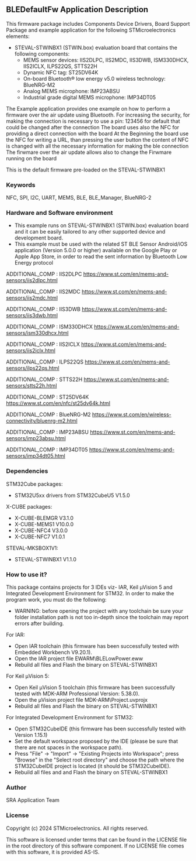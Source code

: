 ## <b>BLEDefaultFw Application Description</b>

This firmware package includes Components Device Drivers, Board Support Package and example application for the following STMicroelectronics elements:

  - STEVAL-STWINBX1 (STWIN.box) evaluation board that contains the following components:
      - MEMS sensor devices: IIS2DLPC, IIS2MDC, IIS3DWB, ISM330DHCX, IIS2ICLX, ILPS22QS, STTS22H
	  - Dynamic NFC tag: ST25DV64K
	  - On-board Bluetooth® low energy v5.0 wireless technology: BlueNRG-M2
	  - Analog MEMS microphone: IMP23ABSU
	  - Industrial grade digital MEMS microphone: IMP34DT05	  
 
The Example application provides one example on how to perform a firmware over the air update using Bluetooth.
For increasing the security, for making the connection is necessary to use a pin: 123456 for default that could be changed 
after the connection
The board uses also the NFC for providing a direct connection with the board
At the Beginning the board use the NFC for writing a URL, than pressing the user button the content of NFC is changed 
with all the necessary information for making the ble connection
The firwmare over the air update allows also to change the Firwmare running on the board

This is the default firmware pre-loaded on the STEVAL-STWINBX1

### <b>Keywords</b>

NFC, SPI, I2C, UART, MEMS, BLE, BLE_Manager, BlueNRG-2

### <b>Hardware and Software environment</b>

- This example runs on STEVAL-STWINBX1 (STWIN.box) evaluation board and it can be easily tailored to any other supported device and development board.
- This example must be used with the related ST BLE Sensor Android/iOS application (Version 5.0.0 or higher) available on the Google Play or Apple App Store, in order to read the sent information by Bluetooth Low Energy protocol

ADDITIONAL_COMP : IIS2DLPC https://www.st.com/en/mems-and-sensors/iis2dlpc.html

ADDITIONAL_COMP : IIS2MDC https://www.st.com/en/mems-and-sensors/iis2mdc.html

ADDITIONAL_COMP : IIS3DWB https://www.st.com/en/mems-and-sensors/iis3dwb.html

ADDITIONAL_COMP : ISM330DHCX https://www.st.com/en/mems-and-sensors/ism330dhcx.html

ADDITIONAL_COMP : IIS2ICLX https://www.st.com/en/mems-and-sensors/iis2iclx.html

ADDITIONAL_COMP : ILPS22QS https://www.st.com/en/mems-and-sensors/ilps22qs.html

ADDITIONAL_COMP : STTS22H https://www.st.com/en/mems-and-sensors/stts22h.html

ADDITIONAL_COMP : ST25DV64K https://www.st.com/en/nfc/st25dv64k.html

ADDITIONAL_COMP : BlueNRG-M2 https://www.st.com/en/wireless-connectivity/bluenrg-m2.html

ADDITIONAL_COMP : IMP23ABSU https://www.st.com/en/mems-and-sensors/imp23absu.html

ADDITIONAL_COMP : IMP34DT05 https://www.st.com/en/mems-and-sensors/imp34dt05.html

### <b>Dependencies</b>

STM32Cube packages:

  - STM32U5xx drivers from STM32CubeU5 V1.5.0

X-CUBE packages:

  - X-CUBE-BLEMGR V3.1.0
  - X-CUBE-MEMS1 V10.0.0
  - X-CUBE-NFC4 V3.0.0
  - X-CUBE-NFC7 V1.0.1
  
STEVAL-MKSBOX1V1:

  - STEVAL-STWINBX1 V1.1.0
	
### <b>How to use it?</b>

This package contains projects for 3 IDEs viz- IAR, Keil µVision 5 and Integrated Development Environment for STM32.
In order to make the  program work, you must do the following:

 - WARNING: before opening the project with any toolchain be sure your folder
   installation path is not too in-depth since the toolchain may report errors
   after building.

For IAR:

 - Open IAR toolchain (this firmware has been successfully tested with Embedded Workbench V9.20.1).
 - Open the IAR project file EWARM\BLELowPower.eww
 - Rebuild all files and Flash the binary on STEVAL-STWINBX1

For Keil µVision 5:

 - Open Keil µVision 5 toolchain (this firmware has been successfully tested with MDK-ARM Professional Version: 5.38.0).
 - Open the µVision project file MDK-ARM\Project.uvprojx
 - Rebuild all files and Flash the binary on STEVAL-STWINBX1
		
For Integrated Development Environment for STM32:

 - Open STM32CubeIDE (this firmware has been successfully tested with Version 1.15.1)
 - Set the default workspace proposed by the IDE (please be sure that there are not spaces in the workspace path).
 - Press "File" -> "Import" -> "Existing Projects into Workspace"; press "Browse" in the "Select root directory" and choose the path where the STM32CubeIDE project is located (it should be STM32CubeIDE\).
 - Rebuild all files and and Flash the binary on STEVAL-STWINBX1
   
### <b>Author</b>

SRA Application Team

### <b>License</b>

Copyright (c) 2024 STMicroelectronics.
All rights reserved.

This software is licensed under terms that can be found in the LICENSE file
in the root directory of this software component.
If no LICENSE file comes with this software, it is provided AS-IS.
